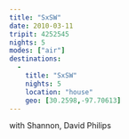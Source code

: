 ```yaml
---
title: "SxSW"
date: 2010-03-11
tripit: 4252545
nights: 5
modes: ["air"]
destinations:
  -
    title: "SxSW"
    nights: 5
    location: "house"
    geo: [30.2598,-97.70613]
---
```


with Shannon, David Philips
